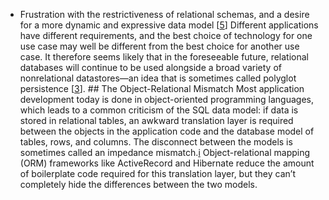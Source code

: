 *  Frustration with the restrictiveness of relational schemas, and a desire for a more dynamic and
expressive data model [[5](ch02.html#Phillips2012we)] 
Different applications have different requirements, and the best choice of technology for one use
case may well be different from the best choice for another use case. It therefore seems likely that
in the foreseeable future, relational databases will continue to be used alongside a broad variety
of nonrelational datastores—an idea that is sometimes called polyglot persistence
[[3](ch02.html#nosql-distilled)]. ## The Object-Relational Mismatch 
Most application development today is done in object-oriented programming languages, which leads to
a common criticism of the SQL data model: if data is stored in relational tables, an awkward
translation layer is required between the objects in the application code and the database model of
tables, rows, and columns. The disconnect between the models is sometimes called an
impedance mismatch.[i](ch02.html#idm140605782666416) 
Object-relational mapping (ORM) frameworks like ActiveRecord and Hibernate reduce the amount of
boilerplate code required for this translation layer, but they can’t completely hide the differences
between the two models.